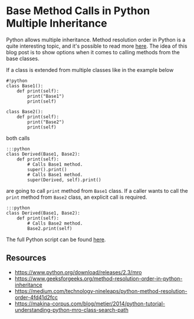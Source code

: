 # Base Method Calls in Python Multiple Inheritance

Python allows multiple inheritance. Method resolution order in Python is a
quite interesting topic, and it's possible to read more
[here](https://www.python.org/download/releases/2.3/mro). The idea of this blog
post is to show options when it comes to calling methods from the base classes.

If a class is extended from multiple classes like in the example below

    #!python
    class Base1():
        def print(self):
            print("Base1")
            print(self)

    class Base2():
        def print(self):
            print("Base2")
            print(self)

both calls

    :::python
    class Derived(Base1, Base2):
        def print(self):
            # Calls Base1 method.
            super().print()
            # Calls Base1 method.
            super(Derived, self).print()

are going to call `print` method from `Base1` class.  If a caller wants to
call the `print` method from `Base2` class, an explicit call is required.

    :::python
    class Derived(Base1, Base2):
        def print(self):
            # Calls Base2 method.
            Base2.print(self)

The full Python script can be found
[here](https://github.com/gitbuda/blog/blob/master/content/2019/11/23/code/main.py).

## Resources

* <https://www.python.org/download/releases/2.3/mro>
* <https://www.geeksforgeeks.org/method-resolution-order-in-python-inheritance>
* <https://medium.com/technology-nineleaps/python-method-resolution-order-4fd41d2fcc>
* <https://makina-corpus.com/blog/metier/2014/python-tutorial-understanding-python-mro-class-search-path>
